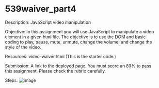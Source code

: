 # 539waiver_part4
Description: JavaScript video manipulation

Objective: In this assignment you will use JavaScript to manipulate a video element in a given html file.  The objective is to use the DOM and basic coding to play, pause, mute, unmute, change the volume, and change the style of the video.

Resources: video-waiver.html (This is the starter code.)

Submission: A link to  the deployed page.   You must score an 80% to pass this assignment.  Please check the rubric carefully.

Steps:
![image](https://github.com/emilyang13/539waiver_part4/blob/master/Screen%20Shot%202020-08-09%20at%209.15.26%20PM.png)
